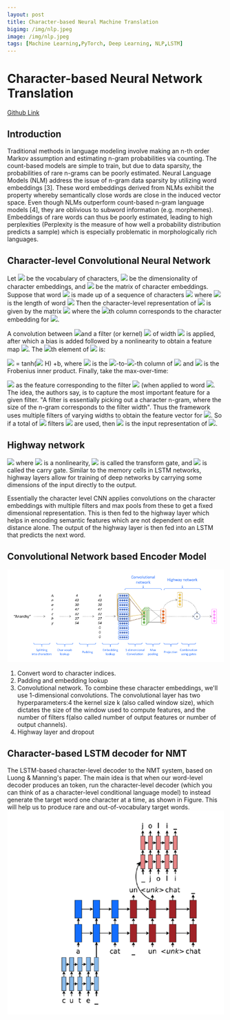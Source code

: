 ```yaml
---
layout: post
title: Character-based Neural Machine Translation
bigimg: /img/nlp.jpeg
image: /img/nlp.jpeg
tags: [Machine Learning,PyTorch, Deep Learning, NLP,LSTM]
---
```


# Character-based Neural Network Translation
[Github Link](https://github.com/Pyligent/character-based-NMT)
## Introduction
Traditional methods in language modeling involve making an n-th order Markov assumption and estimating n-gram probabilities via counting. The count-based models are simple to train, but due to data sparsity, the probabilities of rare n-grams can be poorly estimated. Neural Language Models (NLM) address the issue of n-gram data sparsity by utilizing word embeddings [3]. These word embeddings derived from NLMs exhibit the property whereby semantically close words are close in the induced vector space. Even though NLMs outperform count-based n-gram language models [4], they are oblivious to subword information (e.g. morphemes). Embeddings of rare words can thus be poorly estimated, leading to high perplexities (Perplexity is the measure of how well a probability distribution predicts a sample) which is especially problematic in morphologically rich languages.

## Character-level Convolutional Neural Network
Let <img src="https://render.githubusercontent.com/render/math?math={\displaystyle C}"> be the vocabulary of characters, <img src="https://render.githubusercontent.com/render/math?math={\displaystyle d}"> be the dimensionality of character embeddings, and <img src="https://render.githubusercontent.com/render/math?math={\displaystyle Q\in R^{d\times |C|}}{\displaystyle Q\in R^{d\times |C|}}"> be the matrix of character embeddings. 
Suppose that word <img src="https://render.githubusercontent.com/render/math?math={\displaystyle k\in V}"> is made up of a sequence of characters <img src="https://render.githubusercontent.com/render/math?math={\displaystyle [c_{1},...,c_{l}]}"> where <img src="https://render.githubusercontent.com/render/math?math={\displaystyle l}"> is the length of word <img src="https://render.githubusercontent.com/render/math?math={\displaystyle k}"> Then the character-level representation of <img src="https://render.githubusercontent.com/render/math?math={\displaystyle k}"> is given by the matrix <img src="https://render.githubusercontent.com/render/math?math={\displaystyle C^{k}\in R^{d\times l}}"> where the <img src="https://render.githubusercontent.com/render/math?math={\displaystyle j}">th column corresponds to the character embedding for <img src="https://render.githubusercontent.com/render/math?math={\displaystyle c_{j}}">.

A convolution between <img src="https://render.githubusercontent.com/render/math?math={\displaystyle C^{k}}">and a filter (or kernel) <img src="https://render.githubusercontent.com/render/math?math={\displaystyle H\in R^{d\times w}}"> of width <img src="https://render.githubusercontent.com/render/math?math={\displaystyle w}"> is applied, after which a bias is added followed by a nonlinearity to obtain a feature map <img src="https://render.githubusercontent.com/render/math?math={\displaystyle f_{k}\in R^{l-w+1}}">. The <img src="https://render.githubusercontent.com/render/math?math={\displaystyle i}">th element of <img src="https://render.githubusercontent.com/render/math?math={\displaystyle f_{k}}"> is:

<img src="https://render.githubusercontent.com/render/math?math={\displaystyle f^{k}[i]}"> = tanh(<img src="https://render.githubusercontent.com/render/math?math={\displaystyle C^{k}[*,i:i+w-1]}"> H) +b,
where <img src="https://render.githubusercontent.com/render/math?math={\displaystyle C^{k}[*,i:i+w-1]}"> is the <img src="https://render.githubusercontent.com/render/math?math={\displaystyle i}">-to-<img src="https://render.githubusercontent.com/render/math?math={\displaystyle (i+w-1)}">-th column of <img src="https://render.githubusercontent.com/render/math?math={\displaystyle C_{k}}"> and <img src="https://render.githubusercontent.com/render/math?math={\displaystyle <A,B>=Tr(AB^{T})}{\displaystyle <A,B>=Tr(AB^{T})}"> is the Frobenius inner product. Finally, take the max-over-time:

<img src="https://render.githubusercontent.com/render/math?math={\displaystyle y^{k}=max_{i}f^{k}[i]}{\displaystyle y^{k}=max_{i}f^{k}[i]}">   as the feature corresponding to the filter <img src="https://render.githubusercontent.com/render/math?math={\displaystyle H}"> (when applied to word <img src="https://render.githubusercontent.com/render/math?math={\displaystyle k})">. The idea, the authors say, is to capture the most important feature for a given filter. "A filter is essentially picking out a character n-gram, where the size of the n-gram corresponds to the filter width". Thus the framework uses multiple filters of varying widths to obtain the feature vector for <img src="https://render.githubusercontent.com/render/math?math={\displaystyle k}">. So if a total of <img src="https://render.githubusercontent.com/render/math?math={\displaystyle h}">  filters  <img src="https://render.githubusercontent.com/render/math?math={\displaystyle H_{1},...,H_{h}}"> are used, then <img src="https://render.githubusercontent.com/render/math?math={\displaystyle yk=[y_{1}^{k},...,y_{h}^{k}]}"> is the input representation of <img src="https://render.githubusercontent.com/render/math?math={\displaystyle k}">.

## Highway network

<img src="https://render.githubusercontent.com/render/math?math={\displaystyle z=t\odot g(W_{H}y+b_{H})+(1-t)\odot y}">
where <img src="https://render.githubusercontent.com/render/math?math={\displaystyle g}"> is a nonlinearity, <img src="https://render.githubusercontent.com/render/math?math={\displaystyle t=\sigma (W_{T}y+b_{T})}">  is called the transform gate, and <img src="https://render.githubusercontent.com/render/math?math={\displaystyle (1-t)}"> is called the carry gate. Similar to the memory cells in LSTM networks, highway layers allow for training of deep networks by carrying some dimensions of the input directly to the output.


Essentially the character level CNN applies convolutions on the character embeddings with multiple filters and max pools from these to get a fixed dimensional representation. This is then fed to the highway layer which helps in encoding semantic features which are not dependent on edit distance alone. The output of the highway layer is then fed into an LSTM that predicts the next word.



## Convolutional Network based Encoder Model

![img2](/img/encoder.png)
1. Convert word to character indices.
2. Padding and embedding lookup
3. Convolutional network. To combine these character embeddings, we'll use 1-dimensional convolutions. The convolutional layer has two hyperparameters:4 the kernel size k (also called window size), which dictates the size of the window used to compute features, and the number of filters f(also called number of output features or number of output channels).
4. Highway layer and dropout


## Character-based LSTM decoder for NMT
The LSTM-based character-level decoder to the NMT system, based on Luong & Manning's paper. The main idea is that when our word-level decoder produces an <UNK> token, run the character-level decoder (which you can think of as a character-level conditional language model) to instead generate the target word one character at a time, as shown in Figure. This will help us to produce rare and out-of-vocabulary target words.
![img2](/img/decoder.png)
  
  
  
  
  
